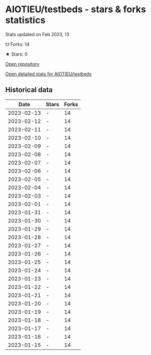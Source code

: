 # AIOTIEU/testbeds - stars & forks statistics

Stats updated on Feb 2023, 13

☋ Forks: 14

★ Stars: 0

[Open repository](https://github.com/AIOTIEU/testbeds)

[Open detailed stats for AIOTIEU/testbeds](https://reviewgithub.com/rep/AIOTIEU/testbeds)

## Historical data
| Date | Stars | Forks |
|------|-------|-------|
| 2023-02-13 | - | 14 | 
| 2023-02-12 | - | 14 | 
| 2023-02-11 | - | 14 | 
| 2023-02-10 | - | 14 | 
| 2023-02-09 | - | 14 | 
| 2023-02-08 | - | 14 | 
| 2023-02-07 | - | 14 | 
| 2023-02-06 | - | 14 | 
| 2023-02-05 | - | 14 | 
| 2023-02-04 | - | 14 | 
| 2023-02-03 | - | 14 | 
| 2023-02-01 | - | 14 | 
| 2023-01-31 | - | 14 | 
| 2023-01-30 | - | 14 | 
| 2023-01-29 | - | 14 | 
| 2023-01-28 | - | 14 | 
| 2023-01-27 | - | 14 | 
| 2023-01-26 | - | 14 | 
| 2023-01-25 | - | 14 | 
| 2023-01-24 | - | 14 | 
| 2023-01-23 | - | 14 | 
| 2023-01-22 | - | 14 | 
| 2023-01-21 | - | 14 | 
| 2023-01-20 | - | 14 | 
| 2023-01-19 | - | 14 | 
| 2023-01-18 | - | 14 | 
| 2023-01-17 | - | 14 | 
| 2023-01-16 | - | 14 | 
| 2023-01-15 | - | 14 | 

